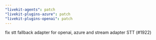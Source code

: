 ```yaml
---
"livekit-agents": patch
"livekit-plugins-azure": patch
"livekit-plugins-openai": patch
---
```


fix stt fallback adapter for openai, azure and stream adapter STT (#1922)
